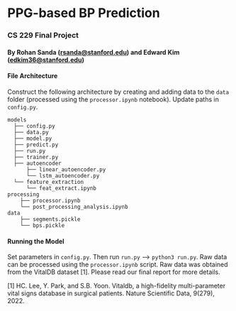 # PPG-based BP Prediction ##
### CS 229 Final Project ###
#### By Rohan Sanda (rsanda@stanford.edu) and Edward Kim (edkim36@stanford.edu) ####

#### File Architecture ####
Construct the following architecture by creating and adding data to the `data` folder (processed using the `processor.ipynb` notebook). Update paths in `config.py`.
```
models
  ├── config.py
  ├── data.py
  ├── model.py
  ├── predict.py
  ├── run.py
  ├── trainer.py
  ├── autoencoder
      ├── linear_autoencoder.py
      └── lstm_autoencoder.py
  └── feature_extraction
      └── feat_extract.ipynb
processing
    ├── processor.ipynb
    └── post_processing_analysis.ipynb
data
    ├── segments.pickle
    └── bps.pickle
```

#### Running the Model ####
Set parameters in `config.py`. Then run `run.py` --> `python3 run.py`. Raw data can be processed using the `processor.ipynb` script. Raw data was obtained from the VitalDB dataset [1]. Please read our final report for more details. 

[1] HC. Lee, Y. Park, and S.B. Yoon. Vitaldb, a high-fidelity multi-parameter vital signs database in surgical patients. Nature Scientific Data, 9(279), 2022.

 


